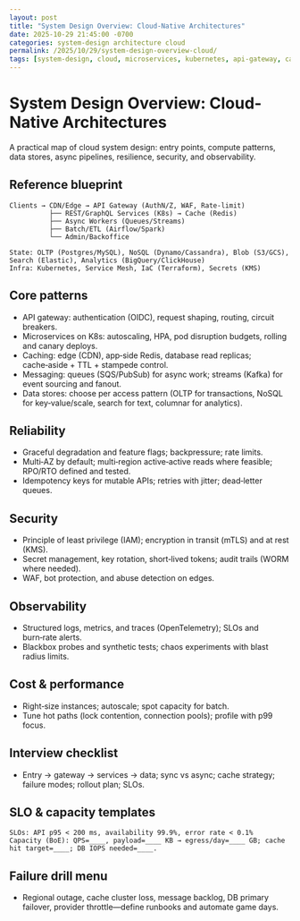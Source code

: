 ```yaml
---
layout: post
title: "System Design Overview: Cloud-Native Architectures"
date: 2025-10-29 21:45:00 -0700
categories: system-design architecture cloud
permalink: /2025/10/29/system-design-overview-cloud/
tags: [system-design, cloud, microservices, kubernetes, api-gateway, caching, streaming, observability]
---
```


# System Design Overview: Cloud-Native Architectures

A practical map of cloud system design: entry points, compute patterns, data stores, async pipelines, resilience, security, and observability.

## Reference blueprint

```
Clients → CDN/Edge → API Gateway (AuthN/Z, WAF, Rate‑limit)
          ├── REST/GraphQL Services (K8s) → Cache (Redis)
          ├── Async Workers (Queues/Streams)
          ├── Batch/ETL (Airflow/Spark)
          └── Admin/Backoffice

State: OLTP (Postgres/MySQL), NoSQL (Dynamo/Cassandra), Blob (S3/GCS), Search (Elastic), Analytics (BigQuery/ClickHouse)
Infra: Kubernetes, Service Mesh, IaC (Terraform), Secrets (KMS)
```

## Core patterns

- API gateway: authentication (OIDC), request shaping, routing, circuit breakers.
- Microservices on K8s: autoscaling, HPA, pod disruption budgets, rolling and canary deploys.
- Caching: edge (CDN), app‑side Redis, database read replicas; cache‑aside + TTL + stampede control.
- Messaging: queues (SQS/PubSub) for async work; streams (Kafka) for event sourcing and fanout.
- Data stores: choose per access pattern (OLTP for transactions, NoSQL for key‑value/scale, search for text, columnar for analytics).

## Reliability

- Graceful degradation and feature flags; backpressure; rate limits.
- Multi‑AZ by default; multi‑region active‑active reads where feasible; RPO/RTO defined and tested.
- Idempotency keys for mutable APIs; retries with jitter; dead‑letter queues.

## Security

- Principle of least privilege (IAM); encryption in transit (mTLS) and at rest (KMS).
- Secret management, key rotation, short‑lived tokens; audit trails (WORM where needed).
- WAF, bot protection, and abuse detection on edges.

## Observability

- Structured logs, metrics, and traces (OpenTelemetry); SLOs and burn‑rate alerts.
- Blackbox probes and synthetic tests; chaos experiments with blast radius limits.

## Cost & performance

- Right‑size instances; autoscale; spot capacity for batch.
- Tune hot paths (lock contention, connection pools); profile with p99 focus.

## Interview checklist

- Entry → gateway → services → data; sync vs async; cache strategy; failure modes; rollout plan; SLOs.

## SLO & capacity templates

```text
SLOs: API p95 < 200 ms, availability 99.9%, error rate < 0.1%
Capacity (BoE): QPS=____, payload=____ KB → egress/day=____ GB; cache hit target=____; DB IOPS needed=____.
```

## Failure drill menu

- Regional outage, cache cluster loss, message backlog, DB primary failover, provider throttle—define runbooks and automate game days.
